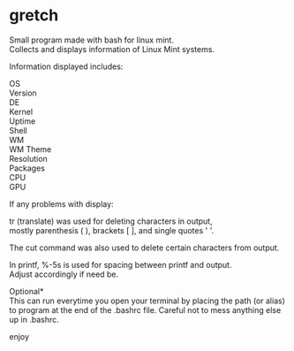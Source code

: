 # gretch

Small program made with bash for linux mint.  
Collects and displays information of Linux Mint systems.


Information displayed includes:

OS  
Version  
DE  
Kernel  
Uptime  
Shell  
WM  
WM Theme  
Resolution  
Packages  
CPU  
GPU  

 
If any problems with display:  

tr (translate) was used for deleting characters in output,  
mostly parenthesis ( ), brackets [ ], and single quotes ' '.  

The cut command was also used to delete certain characters from output.  

In printf, %-5s is used for spacing between printf and output.   
Adjust accordingly if need be.  


Optional*  
This can run everytime you open your terminal by placing the path (or alias) to program at the end of the .bashrc file. 
Careful not to mess anything else up in .bashrc.

enjoy
